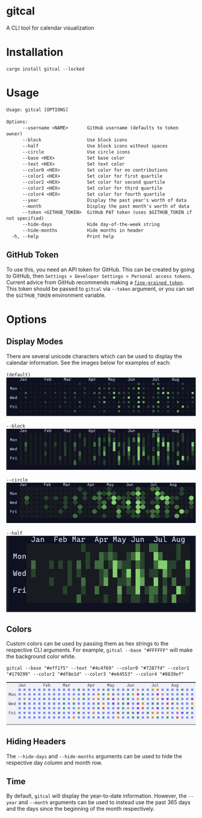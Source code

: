 # gitcal

A CLI tool for calendar visualization

# Installation

```shell
cargo install gitcal --locked
```

# Usage

```shell
Usage: gitcal [OPTIONS]

Options:
      --username <NAME>       GitHub username (defaults to token owner)
      --block                 Use block icons
      --half                  Use block icons without spaces
      --circle                Use circle icons
      --base <HEX>            Set base color
      --text <HEX>            Set text color
      --color0 <HEX>          Set color for no contributions
      --color1 <HEX>          Set color for first quartile
      --color2 <HEX>          Set color for second quartile
      --color3 <HEX>          Set color for third quartile
      --color4 <HEX>          Set color for fourth quartile
      --year                  Display the past year's worth of data
      --month                 Display the past month's worth of data
      --token <GITHUB_TOKEN>  GitHub PAT token (uses $GITHUB_TOKEN if not specified)
      --hide-days             Hide day-of-the-week string
      --hide-months           Hide months in header
  -h, --help                  Print help
```

## GitHub Token

To use this, you need an API token for GitHub. This can be created by going to GitHub, then `Settings > Developer Settings > Personal access tokens`. Current advice from GitHub recommends making a [`fine-grained token`](https://github.com/settings/tokens?type=beta). This token should be passed to `gitcal` via `--token` argument, or you can set the `$GITHUB_TOKEN` environment variable.


# Options

## Display Modes
There are several unicode characters which can be used to display the calendar information. See the images below for examples of each:

`(default)`
![](img/default.png)

`--block`
![](img/block.png)

`--circle`
![](img/circle.png)

`--half`
![](img/half.png)

## Colors
Custom colors can be used by passing them as hex strings to the respective CLI arguments. For example, `gitcal --base "#FFFFFF"` will make the background color white.

```
gitcal --base "#eff1f5" --text "#4c4f69" --color0 "#7287fd" --color1 "#179299" --color2 "#df8e1d" --color3 "#e64553" --color4 "#8839ef"
```
![](img/custom_colors.png)

## Hiding Headers
The `--hide-days` and `--hide-months` arguments can be used to hide the respective day column and month row.

## Time

By default, `gitcal` will display the year-to-date information. However, the `--year` and `--month` arguments can be used to instead use the past 365 days and the days since the beginning of the month respectively.
